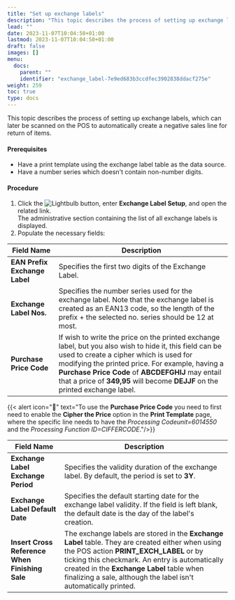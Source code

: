 ```yaml
---
title: "Set up exchange labels"
description: "This topic describes the process of setting up exchange labels, which can later be scanned on the POS to automatically create a negative sales line for return of items."
lead: ""
date: 2023-11-07T10:04:50+01:00
lastmod: 2023-11-07T10:04:50+01:00
draft: false
images: []
menu:
  docs:
    parent: ""
    identifier: "exchange_label-7e9ed683b3ccdfec3902838ddacf275e"
weight: 259
toc: true
type: docs
---
```


This topic describes the process of setting up exchange labels, which can later be scanned on the POS to automatically create a negative sales line for return of items.

#### Prerequisites

- Have a print template using the exchange label table as the data source. 
- Have a number series which doesn't contain non-number digits.

#### Procedure

1. Click the ![Lightbulb](Lightbulb_icon.PNG) button, enter **Exchange Label Setup**, and open the related link.    
   The administrative section containing the list of all exchange labels is displayed.
2. Populate the necessary fields:

| Field Name      | Description |
| ----------- | ----------- |
| **EAN Prefix Exchange Label** | Specifies the first two digits of the Exchange Label. | 
| **Exchange Label Nos.** | Specifies the number series used for the exchange label. Note that the exchange label is created as an EAN13 code, so the length of the prefix + the selected no. series should be 12 at most. |
| **Purchase Price Code** | If wish to write the price on the printed exchange label, but you also wish to hide it, this field can be used to create a cipher which is used for modifying the printed price. For example, having a **Purchase Price Code** of **ABCDEFGHIJ** may entail that a price of **349,95** will become **DEJJF** on the printed exchange label. | 

  {{< alert icon="📝" text="To use the <b>Purchase Price Code</b> you need to first need to enable the <b>Cipher the Price</b> option in the <b>Print Template</b> page, where the specific line needs to have the <i>Processing Codeunit=6014550</i> and the <i>Processing Function ID=CIFFERCODE</i>."/>}}

| Field Name      | Description |
| ----------- | ----------- |
| **Exchange Label Exchange Period** | Specifies the validity duration of the exchange label. By default, the period is set to **3Y**. |
| **Exchange Label Default Date** | Specifies the default starting date for the exchange label validity. If the field is left blank, the default date is the day of the label's creation.  |
| **Insert Cross Reference When Finishing Sale** | The exchange labels are stored in the **Exchange Label** table. They are created either when using the POS action **PRINT_EXCH_LABEL** or by ticking this checkmark. An entry is automatically created in the **Exchange Label** table when finalizing a sale, although the label isn't automatically printed. | 